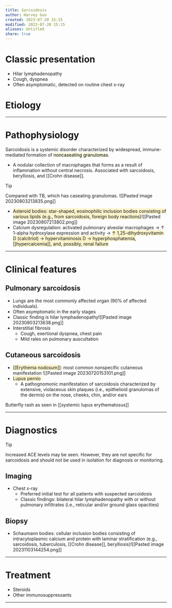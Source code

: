 ```yaml
---
title: Sarcoidosis
author: Harvey Guo
created: 2023-07-20 15:15
modified: 2023-07-20 15:15
aliases: Untitled
share: true
---
```

# Classic presentation
- HiIar lymphadenopathy
- Cough, dyspnea
- Often asymptomatic, detected on routine chest x-ray
# Etiology


---
# Pathophysiology
Sarcoidosis is a systemic disorder characterized by widespread, immune-mediated formation of <mark style="background: #FFF3A34A;">noncaseating granulomas</mark>.
- A nodular collection of macrophages that forms as a result of inflammation without central necrosis. Associated with sarcoidosis, berylliosis, and [[Crohn disease]].

>[!tip] 
>Compared with TB, which has caseating granulomas.
>![[Pasted image 20230803213835.png]]

- <span style="background:rgba(240, 200, 0, 0.2)">Asteroid bodies: star-shaped, eosinophilic inclusion bodies consisting of various lipids (e.g., from sarcoidosis, foreign body reactions)</span>![[Pasted image 20230807213802.png]]
- Calcium dysregulation: activated pulmonary alveolar macrophages → ↑ 1-alpha hydroxylase expression and activity → <span style="background:rgba(240, 200, 0, 0.2)">↑ 1,25-dihydroxyvitamin D (calcitriol) → hypervitaminosis D → hyperphosphatemia, [[hypercalcemia]], and, possibly, renal failure</span>

---
# Clinical features
## Pulmonary sarcoidosis
- Lungs are the most commonly affected organ (90% of affected individuals).
- Often asymptomatic in the early stages
- Classic finding is hilar lymphadenopathy![[Pasted image 20230803213638.png]]
- Interstitial fibrosis
	- Cough, exertional dyspnea, chest pain
	- Mild rales on pulmonary auscultation
## Cutaneous sarcoidosis
- <span style="background:rgba(240, 200, 0, 0.2)">[[Erythema nodosum]]</span>: most common nonspecific cutaneous manifestation 
![[Pasted image 20230720153101.png]]
- <span style="background:rgba(240, 200, 0, 0.2)">Lupus pernio</span>
	- A pathognomonic manifestation of sarcoidosis characterized by extensive, violaceous skin plaques (i.e., epithelioid granulomas of the dermis) on the nose, cheeks, chin, and/or ears 

Butterfly rash as seen in [[systemic lupus erythematosus]]

---
# Diagnostics
>[!tip] 
>Increased ACE levels may be seen. However, they are not specific for sarcoidosis and should not be used in isolation for diagnosis or monitoring.

## Imaging
- Chest x-ray
	- Preferred initial test for all patients with suspected sarcoidosis
	- Classic findings: bilateral hilar lymphadenopathy with or without pulmonary infiltrates (i.e., reticular and/or ground glass opacities)
## Biopsy
- Schaumann bodies: cellular inclusion bodies consisting of intracytoplasmic calcium and protein with laminar stratification (e.g., sarcoidosis, tuberculosis, [[Crohn disease]], berylliosis)![[Pasted image 20231103144254.png]] 

---
# Treatment
- Steroids
- Other immunosuppressants

---

